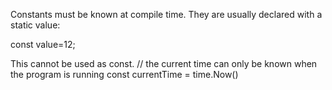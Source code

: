 Constants must be known at compile time. They are usually declared with a static value:

const value=12;

This cannot be used as const.
// the current time can only be known when the program is running
const currentTime = time.Now()
